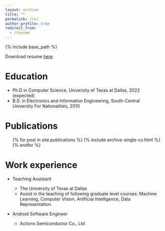```yaml
---
layout: archive
title: ""
permalink: /cv/
author_profile: true
redirect_from:
  - /resume
---
```


{% include base_path %}

Download resume [here](/files/Resume.pdf)

Education
======
* Ph.D in Computer Science, University of Texas at Dallas, 2022 (expected)
* B.S. in Electronics and Information Engineering, South-Central University For Nationalities, 2010



Publications
======
  <ul>{% for post in site.publications %}
    {% include archive-single-cv.html %}
  {% endfor %}</ul>
  
Work experience
======
* Teaching Assistant
  * The University of Texas at Dallas
  * Assist in the teaching of following graduate level courses: Machine Learning, Computer Vision, Artificial Intelligence, Data Representation.

* Android Software Engineer
  * Actions Semiconductor Co., Ltd
